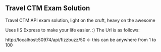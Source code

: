 ## Travel CTM Exam Solution

Travel CTM API exam solution, light on the cruft, heavy on the awesome

Uses IIS Express to make your life easier. :) The Url is as follows:

http://localhost:50974/api/fizzbuzz/50 <- this can be anywhere from 1 to 100